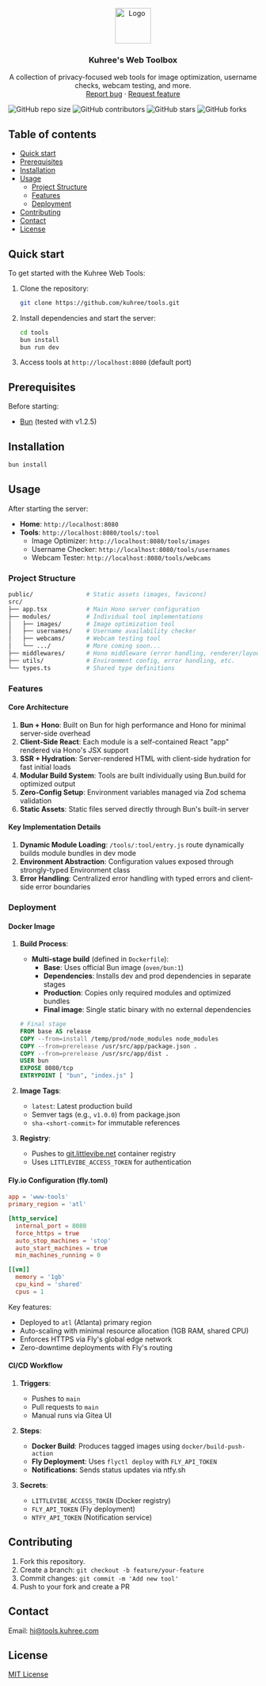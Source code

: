 <p align="center">
  <a href="https://github.com/kuhree/tools">
    <img src="https://via.placeholder.com/72" alt="Logo" width=72 height=72>
  </a>

  <h3 align="center">Kuhree's Web Toolbox</h3>

  <p align="center">
    A collection of privacy-focused web tools for image optimization, username checks, webcam testing, and more.
    <br>
    <a href="https://github.com/kuhree/tools/issues/new?template=bug.md">Report bug</a>
    ·
    <a href="https://github.com/kuhree/tools/issues/new?template=feature.md&labels=feature">Request feature</a>
  </p>
</p>

<!-- Shields -->
![GitHub repo size](https://img.shields.io/github/repo-size/kuhree/tools)
![GitHub contributors](https://img.shields.io/github/contributors/kuhree/tools)
![GitHub stars](https://img.shields.io/github/stars/kuhree/tools?style=social)
![GitHub forks](https://img.shields.io/github/forks/kuhree/tools?style=social)

## Table of contents

- [Quick start](#quick-start)
- [Prerequisites](#prerequisites)
- [Installation](#installation)
- [Usage](#usage)
    - [Project Structure](#project-structure)
    - [Features](#features)
    - [Deployment](#deployment)
- [Contributing](#contributing)
- [Contact](#contact)
- [License](#license)

## Quick start

To get started with the Kuhree Web Tools:

1. Clone the repository:
   ```bash
   git clone https://github.com/kuhree/tools.git
   ```
2. Install dependencies and start the server:
   ```bash
   cd tools
   bun install
   bun run dev
   ```
3. Access tools at `http://localhost:8080` (default port)

## Prerequisites

Before starting:
- [Bun](https://bun.sh) (tested with v1.2.5)

## Installation

```bash
bun install
```

## Usage

After starting the server:
- **Home**: `http://localhost:8080`
- **Tools**: `http://localhost:8080/tools/:tool`
  - Image Optimizer: `http://localhost:8080/tools/images`
  - Username Checker: `http://localhost:8080/tools/usernames`
  - Webcam Tester: `http://localhost:8080/tools/webcams`

### Project Structure

```bash
public/               # Static assets (images, favicons)
src/
├── app.tsx           # Main Hono server configuration
├── modules/          # Individual tool implementations
│   ├── images/       # Image optimization tool
│   ├── usernames/    # Username availability checker
│   ├── webcams/      # Webcam testing tool
│   └── .../          # More coming soon...
├── middlewares/      # Hono middleware (error handling, renderer/layout)
├── utils/            # Environment config, error handling, etc.
└── types.ts          # Shared type definitions
```

### Features

#### Core Architecture
1. **Bun + Hono**: Built on Bun for high performance and Hono for minimal server-side overhead
2. **Client-Side React**: Each module is a self-contained React "app" rendered via Hono's JSX support
3. **SSR + Hydration**: Server-rendered HTML with client-side hydration for fast initial loads
4. **Modular Build System**: Tools are built individually using Bun.build for optimized output
5. **Zero-Config Setup**: Environment variables managed via Zod schema validation
6. **Static Assets**: Static files served directly through Bun's built-in server

#### Key Implementation Details
1. **Dynamic Module Loading**: `/tools/:tool/entry.js` route dynamically builds module bundles in dev mode
2. **Environment Abstraction**: Configuration values exposed through strongly-typed Environment class
3. **Error Handling**: Centralized error handling with typed errors and client-side error boundaries

### Deployment

#### Docker Image

1. **Build Process**:
   - **Multi-stage build** (defined in `Dockerfile`):
     - **Base**: Uses official Bun image (`oven/bun:1`)
     - **Dependencies**: Installs dev and prod dependencies in separate stages
     - **Production**: Copies only required modules and optimized bundles
     - **Final image**: Single static binary with no external dependencies

   ```dockerfile
   # Final stage
   FROM base AS release
   COPY --from=install /temp/prod/node_modules node_modules
   COPY --from=prerelease /usr/src/app/package.json .
   COPY --from=prerelease /usr/src/app/dist .
   USER bun
   EXPOSE 8080/tcp
   ENTRYPOINT [ "bun", "index.js" ]
   ```

2. **Image Tags**:
   - `latest`: Latest production build
   - Semver tags (e.g., `v1.0.0`) from package.json
   - `sha-<short-commit>` for immutable references

3. **Registry**:
   - Pushes to [git.littlevibe.net](https://git.littlevibe.net) container registry
   - Uses `LITTLEVIBE_ACCESS_TOKEN` for authentication

#### Fly.io Configuration (fly.toml)

```toml
app = 'www-tools'
primary_region = 'atl'

[http_service]
  internal_port = 8080
  force_https = true
  auto_stop_machines = 'stop'
  auto_start_machines = true
  min_machines_running = 0

[[vm]]
  memory = '1gb'
  cpu_kind = 'shared'
  cpus = 1
```

Key features:
  - Deployed to `atl` (Atlanta) primary region
  - Auto-scaling with minimal resource allocation (1GB RAM, shared CPU)
  - Enforces HTTPS via Fly's global edge network
  - Zero-downtime deployments with Fly's routing

#### CI/CD Workflow

1. **Triggers**:
   - Pushes to `main`
   - Pull requests to `main`
   - Manual runs via Gitea UI

2. **Steps**:
   - **Docker Build**: Produces tagged images using `docker/build-push-action`
   - **Fly Deployment**: Uses `flyctl deploy` with `FLY_API_TOKEN`
   - **Notifications**: Sends status updates via ntfy.sh

3. **Secrets**:
   - `LITTLEVIBE_ACCESS_TOKEN` (Docker registry)
   - `FLY_API_TOKEN` (Fly deployment)
   - `NTFY_API_TOKEN` (Notification service)

## Contributing

1. Fork this repository.
2. Create a branch: `git checkout -b feature/your-feature`
3. Commit changes: `git commit -m 'Add new tool'`
4. Push to your fork and create a PR

## Contact

Email: hi@tools.kuhree.com

## License

[MIT License](./LICENSE)

